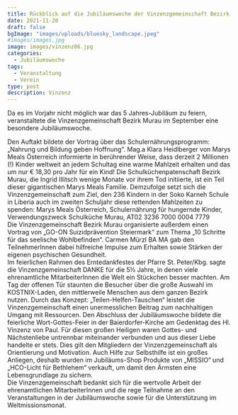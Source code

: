 ```yaml
---
title: Rückblick auf die Jubiläumswoche der Vinzenzgemeinschaft Bezirk Murau
date: 2021-11-20
draft: false
bgImage: "images/uploads/bluesky_landscape.jpeg"
#images/images.jpg
image: images/vinzenz06.jpg
categories:
  - Jubiläumswoche
tags:
  - Veranstaltung
  - Verein
type: post
description: Vinzenz
---
```


Da es im Vorjahr nicht möglich war das 5 Jahres-Jubiläum zu feiern, veranstaltete die Vinzenzgemeinschaft Bezirk Murau im September eine besondere Jubiläumswoche. 
<!--more-->
Den Auftakt bildete der Vortrag über das Schulernährungsprogramm: „Nahrung und Bildung geben Hoffnung“. Mag.a Klara Heidlberger von Marys Meals Österreich informierte in berührender Weise, dass derzeit 2 Millionen (!) Kinder weltweit an jedem Schultag eine warme Mahlzeit erhalten und das um nur € 18,30 pro Jahr für ein Kind! Die Schulküchenpatenschaft Bezirk Murau, die Ingrid Illitsch wenige Monate vor ihrem Tod initiierte, ist ein Teil dieser gigantischen Marys Meals Familie. Demzufolge setzt sich die Vinzenzgemeinschaft zum Ziel, den 236 Kindern in der Soko Karneh Schule in Liberia auch im zweiten Schuljahr diese rettenden Mahlzeiten zu spenden: Marys Meals Österreich, Schulernährung für hungernde Kinder, Verwendungszweck Schulküche Murau, AT02 3236 7000 0004 7779  
Die Vinzenzgemeinschaft Bezirk Murau organisierte außerdem einen Vortrag von „GO-ON Suizidprävention Steiermark“ zum Thema „10 Schritte für das seelische Wohlbefinden“. Carmen Mürzl BA MA gab den TeilnehmerInnen dabei hilfreiche Impulse zum Erhalten sowie Stärken der eigenen psychischen Gesundheit.   
Im feierlichen Rahmen des Erntedankfestes der Pfarre St. Peter/Kbg. sagte die Vinzenzgemeinschaft DANKE für die 5½ Jahre, in denen viele ehrenamtliche MitarbeiterInnen die Welt ein Stückchen besser machten. Am Tag der offenen Tür staunten die Besucher über die große Auswahl im KOSTNIX-Laden, den mittlerweile Menschen aus dem ganzen Bezirk nutzen. Durch das Konzept: „Teilen-Helfen-Tauschen“ leistet die Vinzenzgemeinschaft einen unermesslichen Beitrag zum nachhaltigen Umgang mit Ressourcen.
Den Abschluss der Jubiläumswoche bildete die feierliche Wort-Gottes-Feier in der Baierdorfer-Kirche am Gedenktag des Hl. Vinzenz von Paul. Für diesen großen Heiligen waren Gottes- und Nächstenliebe untrennbar miteinander verbunden und aus dieser Liebe handelte er stets. Dies gilt den Mitgliedern der Vinzenzgemeinschaft als Orientierung und Motivation. Auch Hilfe zur Selbsthilfe ist ein großes Anliegen, deshalb wurden im Jubiläums-Shop Produkte von „MISSIO“ und „HCO-Licht für Bethlehem“ verkauft, um damit den Ärmsten eine Lebensgrundlage zu sichern.   
Die Vinzenzgemeinschaft bedankt sich für die wertvolle Arbeit der ehrenamtlichen MitarbeiterInnen und die rege Teilnahme an den Veranstaltungen in der Jubiläumswoche sowie für die Unterstützung im Weltmissionsmonat.
